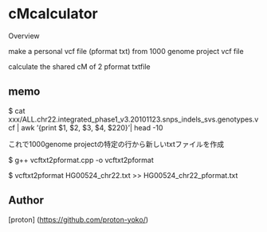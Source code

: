 cMcalculator
====

Overview

make a personal vcf file (pformat txt) from 1000 genome project vcf file

calculate the shared cM of 2 pformat txtfile


## memo

$ cat xxx/ALL.chr22.integrated_phase1_v3.20101123.snps_indels_svs.genotypes.vcf | awk ’{print $1, $2, $3, $4, $220}’| head -10

これで1000genome projectの特定の行から新しいtxtファイルを作成

$ g++ vcftxt2pformat.cpp -o vcftxt2pformat

$ vcftxt2pformat HG00524_chr22.txt >> HG00524_chr22_pformat.txt


## Author

[proton] (https://github.com/proton-yoko/)
